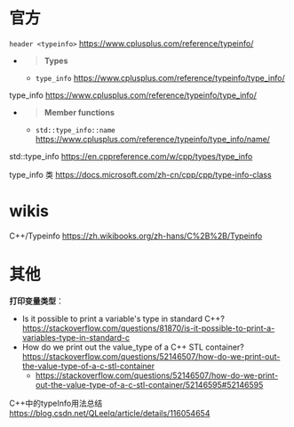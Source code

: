 
# 官方

`header <typeinfo>` https://www.cplusplus.com/reference/typeinfo/
- > **Types** 
  * `type_info` https://www.cplusplus.com/reference/typeinfo/type_info/

type_info https://www.cplusplus.com/reference/typeinfo/type_info/
- > **Member functions**
  * `std::type_info::name` https://www.cplusplus.com/reference/typeinfo/type_info/name/

std::type_info https://en.cppreference.com/w/cpp/types/type_info

type_info 类 https://docs.microsoft.com/zh-cn/cpp/cpp/type-info-class

# wikis

C++/Typeinfo https://zh.wikibooks.org/zh-hans/C%2B%2B/Typeinfo

# 其他

**打印变量类型**：
- Is it possible to print a variable's type in standard C++? https://stackoverflow.com/questions/81870/is-it-possible-to-print-a-variables-type-in-standard-c
- How do we print out the value_type of a C++ STL container? https://stackoverflow.com/questions/52146507/how-do-we-print-out-the-value-type-of-a-c-stl-container
  * https://stackoverflow.com/questions/52146507/how-do-we-print-out-the-value-type-of-a-c-stl-container/52146595#52146595

C++中的typeInfo用法总结 https://blog.csdn.net/QLeelq/article/details/116054654
